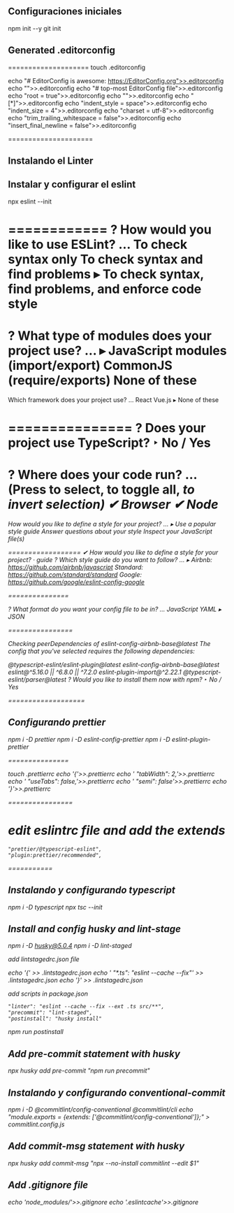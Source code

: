 ## Configuraciones iniciales

npm init --y
git init

## Generated .editorconfig

====================
touch .editorconfig

echo "# EditorConfig is awesome: https://EditorConfig.org">>.editorconfig
echo "">>.editorconfig
echo "# top-most EditorConfig file">>.editorconfig
echo "root = true">>.editorconfig
echo "">>.editorconfig
echo "[*]">>.editorconfig
echo "indent_style = space">>.editorconfig
echo "indent_size = 4">>.editorconfig
echo "charset = utf-8">>.editorconfig
echo "trim_trailing_whitespace = false">>.editorconfig
echo "insert_final_newline = false">>.editorconfig

=====================

## Instalando el Linter

## Instalar y configurar el eslint

npx eslint --init

============
? How would you like to use ESLint? …
To check syntax only
To check syntax and find problems
▸ To check syntax, find problems, and enforce code style
================

? What type of modules does your project use? …
▸ JavaScript modules (import/export)
CommonJS (require/exports)
None of these
===============

Which framework does your project use? …
React
Vue.js
▸ None of these

===============
? Does your project use TypeScript? ‣ No / Yes
===============
? Where does your code run? … (Press <space> to select, <a> to toggle all, <i> to invert selection)
✔ Browser
✔ Node
=================

How would you like to define a style for your project? …
▸ Use a popular style guide
Answer questions about your style
Inspect your JavaScript file(s)

==================
✔ How would you like to define a style for your project? · guide
? Which style guide do you want to follow? …
▸ Airbnb: https://github.com/airbnb/javascript
Standard: https://github.com/standard/standard
Google: https://github.com/google/eslint-config-google

===============

? What format do you want your config file to be in? …
JavaScript
YAML
▸ JSON

================

Checking peerDependencies of eslint-config-airbnb-base@latest
The config that you've selected requires the following dependencies:

@typescript-eslint/eslint-plugin@latest eslint-config-airbnb-base@latest eslint@^5.16.0 || ^6.8.0 || ^7.2.0 eslint-plugin-import@^2.22.1 @typescript-eslint/parser@latest
? Would you like to install them now with npm? ‣ No / Yes

===================

## Configurando prettier

npm i -D prettier
npm i -D eslint-config-prettier
npm i -D eslint-plugin-prettier

===============

touch .prettierrc
echo '{'>>.prettierrc
echo ' "tabWidth": 2,'>>.prettierrc
echo ' "useTabs": false,'>>.prettierrc
echo ' "semi": false'>>.prettierrc
echo '}'>>.prettierrc

================

# edit eslintrc file and add the extends

    "prettier/@typescript-eslint",
    "plugin:prettier/recommended",

===========

## Instalando y configurando typescript

npm i -D typescript
npx tsc --init

## Install and config husky and lint-stage

npm i -D husky@5.0.4
npm i -D lint-staged

add lintstagedrc.json file

echo '{' >> .lintstagedrc.json
echo ' "*.ts": "eslint --cache --fix"' >> .lintstagedrc.json
echo '}' >> .lintstagedrc.json

add scripts in package.json

    "linter": "eslint --cache --fix --ext .ts src/**",
    "precommit": "lint-staged",
    "postinstall": "husky install"

npm run postinstall

## Add pre-commit statement with husky

npx husky add pre-commit "npm run precommit"

## Instalando y configurando conventional-commit

npm i -D @commitlint/config-conventional @commitlint/cli
echo "module.exports = {extends: ['@commitlint/config-conventional']};" > commitlint.config.js

## Add commit-msg statement with husky

npx husky add commit-msg "npx --no-install commitlint --edit $1"

## Add .gitignore file

echo 'node_modules/'>>.gitignore
echo '.eslintcache'>>.gitignore

